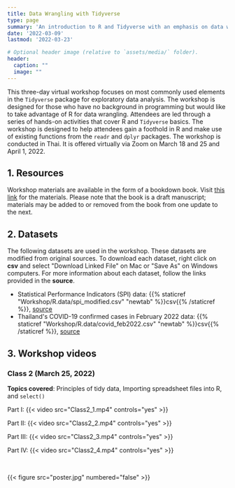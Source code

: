 ```yaml
---
title: Data Wrangling with Tidyverse
type: page
summary: 'An introduction to R and Tidyverse with an emphasis on data wrangling with dplyr'
date: '2022-03-09'
lastmod: '2022-03-23'

# Optional header image (relative to `assets/media/` folder).
header:
  caption: ""
  image: ""
---
```


This three-day virtual workshop focuses on most commonly used elements in the `Tidyverse` package for exploratory data analysis. The workshop is designed for those who have no background in programming but would like to take advantage of R for data wrangling. Attendees are led through a series of hands-on activities that cover R and `Tidyverse` basics. The workshop is designed to help attendees gain a foothold in R and make use of existing functions from the `readr` and `dplyr` packages. The workshop is conducted in Thai. It is offered virtually via Zoom on March 18 and 25 and April 1, 2022. 

## 1. Resources
Workshop materials are available in the form of a bookdown book. Visit [this link](https://bookdown.org/sakol_suethanapornkul/statisticalthinking/) for the materials. Please note that the book is a draft manuscript; materials may be added to or removed from the book from one update to the next. 


## 2. Datasets
The following datasets are used in the workshop. These datasets are modified from original sources. To download each dataset, right click on **csv** and select "Download Linked File" on Mac or "Save As" on Windows computers. For more information about each dataset, follow the links provided in the **source**.

- Statistical Performance Indicators (SPI) data: {{% staticref "Workshop/R.data/spi_modified.csv" "newtab" %}}csv{{% /staticref %}}, [source](https://datacatalog.worldbank.org/search/dataset/0037996/Statistical-Performance-Indicators)
- Thailand's COVID-19 confirmed cases in February 2022 data: {{% staticref "Workshop/R.data/covid_feb2022.csv" "newtab" %}}csv{{% /staticref %}}, [source](https://data.go.th/dataset/covid-19-daily)


## 3. Workshop videos

### Class 2 (March 25, 2022)

**Topics covered**: Principles of tidy data, Importing spreadsheet files into R, and `select()`

Part I:
{{< video src="Class2_1.mp4" controls="yes" >}}


Part II:
{{< video src="Class2_2.mp4" controls="yes" >}}


Part III:
{{< video src="Class2_3.mp4" controls="yes" >}}


Part IV:
{{< video src="Class2_4.mp4" controls="yes" >}}


&nbsp;


{{< figure src="poster.jpg" numbered="false" >}}
